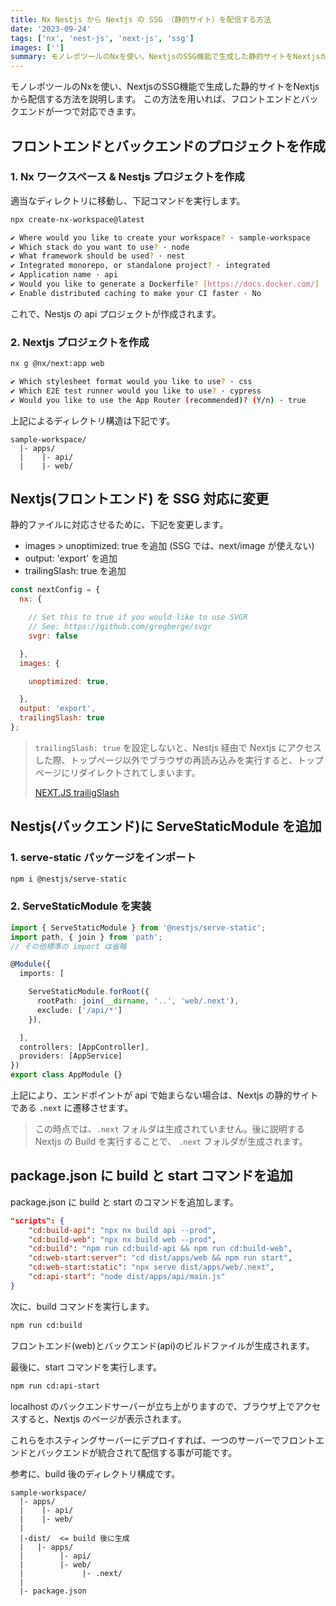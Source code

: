 ```yaml
---
title: Nx Nestjs から Nextjs の SSG （静的サイト）を配信する方法
date: '2023-09-24'
tags: ['nx', 'nest-js', 'next-js', 'ssg']
images: ['']
summary: モノレポツールのNxを使い、NextjsのSSG機能で生成した静的サイトをNextjsから配信する方法を説明します。この方法を用いれば、フロントエンドとバックエンドが一つで対応できます。
---
```


モノレポツールのNxを使い、NextjsのSSG機能で生成した静的サイトをNextjsから配信する方法を説明します。
この方法を用いれば、フロントエンドとバックエンドが一つで対応できます。

## フロントエンドとバックエンドのプロジェクトを作成

### 1. Nx ワークスペース & Nestjs プロジェクトを作成

適当なディレクトリに移動し、下記コマンドを実行します。

```bash
npx create-nx-workspace@latest

✔ Where would you like to create your workspace? · sample-workspace
✔ Which stack do you want to use? · node
✔ What framework should be used? · nest
✔ Integrated monorepo, or standalone project? · integrated
✔ Application name · api
✔ Would you like to generate a Dockerfile? [https://docs.docker.com/] · No
✔ Enable distributed caching to make your CI faster · No
```

これで、Nestjs の api プロジェクトが作成されます。

### 2. Nextjs プロジェクトを作成

```bash
nx g @nx/next:app web

✔ Which stylesheet format would you like to use? · css
✔ Which E2E test runner would you like to use? · cypress
✔ Would you like to use the App Router (recommended)? (Y/n) · true
```

上記によるディレクトリ構造は下記です。

```text
sample-workspace/
  |- apps/
  |    |- api/
  |    |- web/
```

## Nextjs(フロントエンド) を SSG 対応に変更

静的ファイルに対応させるために、下記を変更します。

* images > unoptimized: true を追加 (SSG では、next/image が使えない)
* output: 'export' を追加
* trailingSlash: true を追加

```js:apps/web/next.config.js
const nextConfig = {
  nx: {

    // Set this to true if you would like to use SVGR
    // See: https://github.com/gregberge/svgr
    svgr: false

  }, 
  images: {

    unoptimized: true,

  }, 
  output: 'export', 
  trailingSlash: true
}; 

```

> `trailingSlash: true` を設定しないと、Nestjs 経由で Nextjs にアクセスした際、トップページ以外でブラウザの再読み込みを実行すると、トップページにリダイレクトされてしまいます。
>
> [NEXT.JS trailigSlash](https://nextjs.org/docs/app/api-reference/next-config-js/trailingSlash)

## Nestjs(バックエンド)に ServeStaticModule を追加

### 1. serve-static パッケージをインポート

```bash
npm i @nestjs/serve-static
```

### 2. ServeStaticModule を実装

```ts:apps/api/src/app/app.module.ts
import { ServeStaticModule } from '@nestjs/serve-static'; 
import path, { join } from 'path'; 
// その他標準の import は省略

@Module({
  imports: [

    ServeStaticModule.forRoot({
      rootPath: join(__dirname, '..', 'web/.next'),
      exclude: ['/api/*']
    }),

  ], 
  controllers: [AppController], 
  providers: [AppService]
})
export class AppModule {}

```

上記により、エンドポイントが api で始まらない場合は、Nextjs の静的サイトである `.next` に遷移させます。

> この時点では、`.next` フォルダは生成されていません。後に説明する Nextjs の Build を実行することで、 `.next` フォルダが生成されます。

## package.json に build と start コマンドを追加

package.json に build と start のコマンドを追加します。

```json:package.json
"scripts": {
    "cd:build-api": "npx nx build api --prod",
    "cd:build-web": "npx nx build web --prod",
    "cd:build": "npm run cd:build-api && npm run cd:build-web",
    "cd:web-start:server": "cd dist/apps/web && npm run start",
    "cd:web-start:static": "npx serve dist/apps/web/.next",
    "cd:api-start": "node dist/apps/api/main.js"
}
```

次に、build コマンドを実行します。

```bash
npm run cd:build
```

フロントエンド(web)とバックエンド(api)のビルドファイルが生成されます。

最後に、start コマンドを実行します。

```bash
npm run cd:api-start
```

localhost のバックエンドサーバーが立ち上がりますので、ブラウザ上でアクセスすると、Nextjs のページが表示されます。

これらをホスティングサーバーにデプロイすれば、一つのサーバーでフロントエンドとバックエンドが統合されて配信する事が可能です。

参考に、build 後のディレクトリ構成です。

```text
sample-workspace/
  |- apps/
  |    |- api/
  |    |- web/
  |
  |-dist/  <= build 後に生成
  |   |- apps/
  |        |- api/   
  |        |- web/
  |             |- .next/
  |
  |- package.json
```
